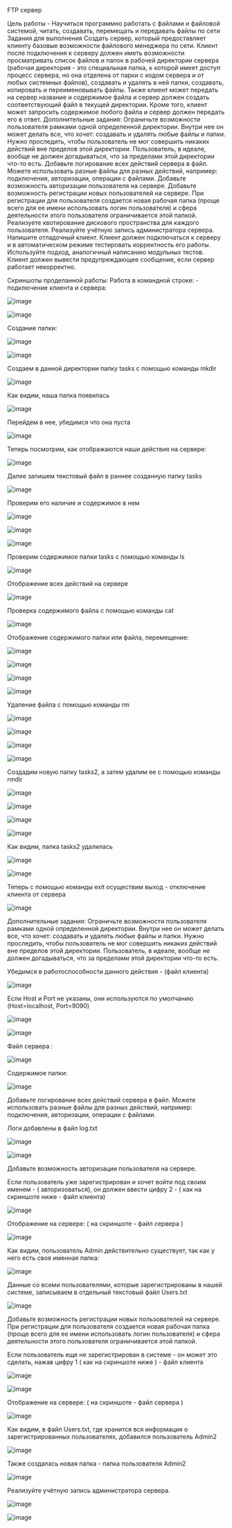 FTP сервер


Цель работы - Научиться программно работать с файлами и файловой системой, читать, создавать, перемещать и передавать файлы по сети
Задания для выполнения
Создать сервер, который предоставляет клиенту базовые возможности файлового менеджера по сети. Клиент после подключения к серверу должен иметь возможности просматривать список файлов и папок в рабочей директории сервера (рабочая директория - это специальная папка, к которой имеет доступ процесс сервера, но она отделена от парки с кодом сервера и от любых системных файлов), создавать и удалять в ней папки, создавать, копировать и переименовывать файлы. Также клиент может передать на сервер название и содержимое файла и сервер должен создать соответствующий файл в текущей директории. Кроме того, клиент может запросить содержимое любого файла и сервер должен передать его в ответ.
Дополнительные задания:
Ограничьте возможности пользователя рамками одной определенной директории. Внутри нее он может делать все, что хочет: создавать и удалять любые файлы и папки. Нужно проследить, чтобы пользователь не мог совершить никаких действий вне пределов этой директории. Пользователь, в идеале, вообще не должен догадываться, что за пределами этой директории что-то есть.
Добавьте логирование всех действий сервера в файл. Можете использовать разные файлы для разных действий, например: подключения, авторизации, операции с файлами.
Добавьте возможность авторизации пользователя на сервере.
Добавьте возможность регистрации новых пользователей на сервере. При регистрации для пользователя создается новая рабочая папка (проще всего для ее имени использовать логин пользователя) и сфера деятельности этого пользователя ограничивается этой папкой.
Реализуете квотирование дискового пространства для каждого пользователя.
Реализуйте учётную запись администратора сервера.
Напишите отладочный клиент. Клиент должен подключаться к серверу и в автоматическом режиме тестировать корректность его работы. Используйте подход, аналогичный написанию модульных тестов. Клиент должен вывести предупреждающее сообщение, если сервер работает некорректно.

Скриншоты проделанной работы: 
Работа в командной строке:  - подключение клиента и сервера: 

![image](https://user-images.githubusercontent.com/92279258/146115305-47e567bb-3ad1-49f8-a8e9-43ba25ce25cf.png)


![image](https://user-images.githubusercontent.com/92279258/146114989-1afcc3ab-ba4a-470a-b2f2-6799427b25dc.png)

Создание папки:

![image](https://user-images.githubusercontent.com/92279258/146251059-4e18e827-87af-42e3-b3ce-0e97af644acf.png)

![image](https://user-images.githubusercontent.com/92279258/146251102-3bb345b0-35ef-4991-b119-36ae056c711c.png)

Создаем в данной директории папку tasks с помощью команды mkdir 

![image](https://user-images.githubusercontent.com/92279258/146251179-83d63d5c-d82f-42c1-bb0b-371a08afe156.png)

Как видим, наша папка появилась 

![image](https://user-images.githubusercontent.com/92279258/146251255-40a1e259-1016-450f-bd7e-a17c874cd1ad.png)

Перейдем в нее, убедимся что она пуста 

![image](https://user-images.githubusercontent.com/92279258/146251320-1af98d37-37c2-428d-ad98-64192802292c.png)

Теперь посмотрим, как отображаются наши действия на сервере:

![image](https://user-images.githubusercontent.com/92279258/146251502-e589bcc7-0c0e-4ba1-ad2b-1fd25df60ed8.png)

Далее запишем текстовый файл в раннее созданную папку tasks

![image](https://user-images.githubusercontent.com/92279258/146251703-c6ced06c-cde0-4fa5-b5f8-2530dd1c3c4d.png)

Проверим его наличие и содержимое в нем

![image](https://user-images.githubusercontent.com/92279258/146251856-38bb975d-4aa6-4128-9388-0b0cf1d38771.png)

![image](https://user-images.githubusercontent.com/92279258/146251885-9d31847a-84ef-44ee-9890-508e1be4ca48.png)

![image](https://user-images.githubusercontent.com/92279258/146251939-be02f92b-3672-44ff-8b34-a1bc321b5b01.png)

Проверим содержимое папки tasks с помощью команды ls

![image](https://user-images.githubusercontent.com/92279258/146252106-a0ed0abf-bf01-4f13-8283-00bd12713464.png)

Отображение всех действий на сервере 

![image](https://user-images.githubusercontent.com/92279258/146252191-c72fb695-d6bc-4fd0-977f-cf388b3dbfd6.png)

Проверка содержимого файла с помощью команды cat 

![image](https://user-images.githubusercontent.com/92279258/146253383-f84d953f-6944-42e1-b0fe-e065ee2b8276.png)


Отображение содержимого папки или файла, перемещение: 

![image](https://user-images.githubusercontent.com/92279258/146253485-4bb41c3a-8030-4a28-a765-39726d1818b8.png)


![image](https://user-images.githubusercontent.com/92279258/146253083-4b67af59-27f2-4184-929d-94321838ff7d.png)


![image](https://user-images.githubusercontent.com/92279258/146254290-78bb7076-c9e8-4f64-91ad-0c6d0bc73ec1.png)


![image](https://user-images.githubusercontent.com/92279258/146253552-ed7fdf4e-574d-47bf-a415-26a55b083719.png)


Удаление файла с помощью команды rm

![image](https://user-images.githubusercontent.com/92279258/146254529-ff984614-1fa6-4f98-81c5-21c4c07a59ab.png)

![image](https://user-images.githubusercontent.com/92279258/146253737-6e680665-7d27-4403-b3a0-c80e49870ac9.png)

![image](https://user-images.githubusercontent.com/92279258/146253815-02e271a8-5fa2-42ee-9abe-c4e6483b1b02.png)

![image](https://user-images.githubusercontent.com/92279258/146253843-30df9296-c4bf-46a2-84e1-af40cb291bbb.png)

Создадим новую папку tasks2, а затем удалим ее с помощью команды rmdir

![image](https://user-images.githubusercontent.com/92279258/146256662-5938a483-d312-481a-8a24-9c3e43e82950.png)

![image](https://user-images.githubusercontent.com/92279258/146256446-435ccd99-82b6-4120-b3c2-e2d55b5da616.png)

![image](https://user-images.githubusercontent.com/92279258/146256483-eab8acf8-d8a7-410d-ba8a-df1193a108c6.png)

![image](https://user-images.githubusercontent.com/92279258/146256533-a5669266-6fbd-479a-831b-127dc2bb941a.png)

Как видим, папка tasks2 удалилась 

![image](https://user-images.githubusercontent.com/92279258/146256631-ee72c23e-3d2a-411d-bbb5-129e0c033a5a.png)


![image](https://user-images.githubusercontent.com/92279258/146256767-db2dbd9d-ff5a-4e44-9735-31511d9cf276.png)

Теперь с помощью команды exit осуществим выход - отключение клиента от сервера

![image](https://user-images.githubusercontent.com/92279258/146256984-775c28c1-a309-494d-8b6c-fff4e7768716.png)

Дополнительные задания:
Ограничьте возможности пользователя рамками одной определенной директории. Внутри нее он может делать все, что хочет: создавать и удалять любые файлы и папки. Нужно проследить, чтобы пользователь не мог совершить никаких действий вне пределов этой директории. Пользователь, в идеале, вообще не должен догадываться, что за пределами этой директории что-то есть.

Убедимся в работоспособности данного действия - (файл клиента)

![image](https://user-images.githubusercontent.com/92279258/146257502-0ea22bf5-6140-4a24-a57b-45ce574bb22f.png)

Если Host и Port не указаны, они используются по умолчанию (Host=localhost, Port=9090)

![image](https://user-images.githubusercontent.com/92279258/146257961-1866d159-8908-4018-bc4d-00c2d0fe97a3.png)

![image](https://user-images.githubusercontent.com/92279258/146258012-5a1b7311-f1d7-4802-82f1-2ef120f90201.png)


Файл сервера : 

![image](https://user-images.githubusercontent.com/92279258/146257607-c89152e7-b771-42a7-934f-14401df0e86f.png)

Содержимое папки: 

![image](https://user-images.githubusercontent.com/92279258/146257873-0334c351-07bc-4b68-bf0e-f55bf2f0c3ff.png)

Добавьте логирование всех действий сервера в файл. Можете использовать разные файлы для разных действий, например: подключения, авторизации, операции с файлами.

Логи добавлены в файл log.txt

![image](https://user-images.githubusercontent.com/92279258/146258249-aca84e00-0099-4bfe-b8e2-0341a3e4c362.png)

![image](https://user-images.githubusercontent.com/92279258/146258279-f92e2c9d-8c0a-4bc7-a996-c16ae63397f6.png)

Добавьте возможность авторизации пользователя на сервере.

Если пользователь уже зарегистрирован и хочет войти под своим именем - ( авторизоваться), он должен ввести цифру 2 - ( как на скриншоте ниже - файл клиента)  

![image](https://user-images.githubusercontent.com/92279258/146258583-bc8be822-fea4-4ac0-b89b-d6f0a2448094.png)

Отображение на сервере: ( на скриншоте - файл сервера )

![image](https://user-images.githubusercontent.com/92279258/146258712-4b1ce8d5-dd55-4fc0-82e7-4c7dd046d9f2.png)

Как видим, пользователь Admin действительно существует, так как у него есть своя именная папка: 

![image](https://user-images.githubusercontent.com/92279258/146258865-271ce9c3-a632-4948-a9c5-201380167882.png)

Данные со всеми пользователями, которые зарегистрированы в нашей системе, записываем в отдельный текстовый файл Users.txt

![image](https://user-images.githubusercontent.com/92279258/146258987-68f4bf20-48ac-4458-869c-041753dc361a.png)

Добавьте возможность регистрации новых пользователей на сервере. При регистрации для пользователя создается новая рабочая папка (проще всего для ее имени использовать логин пользователя) и сфера деятельности этого пользователя ограничивается этой папкой.

Если пользователь еще не зарегистрирован в системе - он может это сделать, нажав цифру 1 ( как на скриншоте ниже ) - файл клиента 

![image](https://user-images.githubusercontent.com/92279258/146259459-93bfe4aa-4735-49ec-b8ed-19699f125b51.png)

![image](https://user-images.githubusercontent.com/92279258/146259530-42409455-a68b-4e8a-8462-3497ddb06e95.png)

Отображение на сервере: ( на скриншоте - файл сервера )

![image](https://user-images.githubusercontent.com/92279258/146259768-70745ceb-90d3-4d69-a5f3-3aa9b6d0ac3c.png)

Как видим, в файл Users.txt, где хранится вся информация о зарегистрированных пользователях, добавился пользователь Admin2 

![image](https://user-images.githubusercontent.com/92279258/146259891-791a1a8d-882b-427e-9e65-5d234e6213a9.png)

Также создалась новая папка - папка пользователя Admin2

![image](https://user-images.githubusercontent.com/92279258/146260024-b20e8abe-d3e0-47bf-802f-8513dcc27af3.png)

Реализуйте учётную запись администратора сервера.


![image](https://user-images.githubusercontent.com/92279258/146260094-635a02be-9fde-461b-b904-747c9104e22c.png)

![image](https://user-images.githubusercontent.com/92279258/146260137-c7a9756e-8592-487e-8683-1282efe7fe9c.png)













































